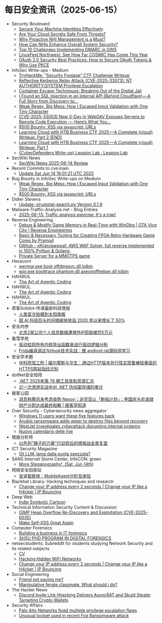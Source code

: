 # 每日安全资讯（2025-06-15）

- Security Boulevard
  - [Secure Your Machine Identities Effectively](https://securityboulevard.com/2025/06/secure-your-machine-identities-effectively/?utm_source=rss&utm_medium=rss&utm_campaign=secure-your-machine-identities-effectively)
  - [Are Your Cloud Secrets Safe From Threats?](https://securityboulevard.com/2025/06/are-your-cloud-secrets-safe-from-threats/?utm_source=rss&utm_medium=rss&utm_campaign=are-your-cloud-secrets-safe-from-threats)
  - [Why Proactive NHI Management is a Must?](https://securityboulevard.com/2025/06/why-proactive-nhi-management-is-a-must/?utm_source=rss&utm_medium=rss&utm_campaign=why-proactive-nhi-management-is-a-must)
  - [How Can NHIs Enhance Overall System Security?](https://securityboulevard.com/2025/06/how-can-nhis-enhance-overall-system-security/?utm_source=rss&utm_medium=rss&utm_campaign=how-can-nhis-enhance-overall-system-security)
  - [Top 10 Challenges Implementing DMARC in GWS](https://securityboulevard.com/2025/06/top-10-challenges-implementing-dmarc-in-gws/?utm_source=rss&utm_medium=rss&utm_campaign=top-10-challenges-implementing-dmarc-in-gws)
  - [LinuxFest Northwest: See How Far COSMIC Has Come This Year](https://securityboulevard.com/2025/06/linuxfest-northwest-see-how-far-cosmic-has-come-this-year/?utm_source=rss&utm_medium=rss&utm_campaign=linuxfest-northwest-see-how-far-cosmic-has-come-this-year)
  - [OAuth 2.0 Security Best Practices: How to Secure OAuth Tokens & Why Use PKCE](https://securityboulevard.com/2025/06/oauth-2-0-security-best-practices-how-to-secure-oauth-tokens-why-use-pkce/?utm_source=rss&utm_medium=rss&utm_campaign=oauth-2-0-security-best-practices-how-to-secure-oauth-tokens-why-use-pkce)
- InfoSec Write-ups - Medium
  - [TryHackMe: “Security Footage” CTF Challenge Writeup](https://infosecwriteups.com/tryhackme-security-footage-ctf-challenge-writeup-e9b451cded7e?source=rss----7b722bfd1b8d---4)
  - [Reflective Kerberos Relay Attack (CVE-2025-33073): NT AUTHORITY\SYSTEM Privilege Escalation](https://infosecwriteups.com/reflective-kerberos-relay-attack-cve-2025-33073-nt-authority-system-privilege-escalation-bfab6cef1acc?source=rss----7b722bfd1b8d---4)
  - [Container Escape Techniques: Breaking Out of the Digital Jail](https://infosecwriteups.com/container-escape-techniques-breaking-out-of-the-digital-jail-ad06962c5292?source=rss----7b722bfd1b8d---4)
  - [I Found an SQL Injection in an Internal API (Behind Cloudflare) — A Full Story from Discovery to…](https://infosecwriteups.com/i-found-an-sql-injection-in-an-internal-api-behind-cloudflare-a-full-story-from-discovery-to-27a28d2beb68?source=rss----7b722bfd1b8d---4)
  - [Weak Regex, Big Mess: How I Escaped Input Validation with One Tiny Character](https://infosecwriteups.com/weak-regex-big-mess-how-i-escaped-input-validation-with-one-tiny-character-9ead1deccffa?source=rss----7b722bfd1b8d---4)
  - [(CVE-2025-33053) New 0-Day in WebDAV Exposes Servers to Remote Code Execution  —  Here’s What You…](https://infosecwriteups.com/cve-2025-33053-new-0-day-in-webdav-exposes-servers-to-remote-code-execution-heres-what-you-e12787fa559a?source=rss----7b722bfd1b8d---4)
  - [$500 Bounty: XSS via javascript: URLs](https://infosecwriteups.com/500-bounty-xss-via-javascript-urls-a04900631701?source=rss----7b722bfd1b8d---4)
  - [Learning Cloud with HTB Business CTF 2025 — A Complete (cloud) Writeup: Part 2 (END)](https://infosecwriteups.com/learning-cloud-with-htb-business-ctf-2025-a-complete-cloud-writeup-part-2-end-4274d9ea2646?source=rss----7b722bfd1b8d---4)
  - [Learning Cloud with HTB Business CTF 2025 — A Complete (cloud) Writeup: Part 1](https://infosecwriteups.com/learning-cloud-with-htb-business-ctf-2025-a-complete-cloud-writeup-part-1-6188fa67219c?source=rss----7b722bfd1b8d---4)
  - [{CyberDefenders Write-up} Lespion Lab : Lespion Lab](https://infosecwriteups.com/cyberdefenders-write-up-lespion-lab-lespion-lab-f6bbe3270696?source=rss----7b722bfd1b8d---4)
- SecWiki News
  - [SecWiki News 2025-06-14 Review](http://www.sec-wiki.com/?2025-06-14)
- Recent Commits to cve:main
  - [Update Sat Jun 14 16:01:21 UTC 2025](https://github.com/trickest/cve/commit/da8e95c1d28df002f9dd58c8365e081a1ba8baee)
- Bug Bounty in InfoSec Write-ups on Medium
  - [Weak Regex, Big Mess: How I Escaped Input Validation with One Tiny Character](https://infosecwriteups.com/weak-regex-big-mess-how-i-escaped-input-validation-with-one-tiny-character-9ead1deccffa?source=rss----7b722bfd1b8d--bug_bounty)
  - [$500 Bounty: XSS via javascript: URLs](https://infosecwriteups.com/500-bounty-xss-via-javascript-urls-a04900631701?source=rss----7b722bfd1b8d--bug_bounty)
- Didier Stevens
  - [Update: virustotal-search.py Version 0.1.9](https://blog.didierstevens.com/2025/06/14/update-virustotal-search-py-version-0-1-9/)
- Malware-Traffic-Analysis.net - Blog Entries
  - [2025-06-13: Traffic analysis exercise: It's a trap!](https://www.malware-traffic-analysis.net/2025/06/13/index.html)
- Reverse Engineering
  - [Debug & Modify Game Memory in Real-Time with WinDbg | GTA Vice City | Reverse Engineering](https://www.reddit.com/r/ReverseEngineering/comments/1lbb27u/debug_modify_game_memory_in_realtime_with_windbg/)
  - [Basic & Necessary Tooling for Creating FPGA Retro Hardware Game Cores by Pramod](https://www.reddit.com/r/ReverseEngineering/comments/1lblrm8/basic_necessary_tooling_for_creating_fpga_retro/)
  - [GitHub - xKiian/awswaf: AWS WAF Solver, full reverse implemented in 100% Python & Golang.](https://www.reddit.com/r/ReverseEngineering/comments/1lbak7o/github_xkiianawswaf_aws_waf_solver_full_reverse/)
  - [Private Server for a MMOTPS game](https://www.reddit.com/r/ReverseEngineering/comments/1lbhv2l/private_server_for_a_mmotps_game/)
- Hexacorn
  - [wermgr.exe boot offdmpsvc.dll lolbin](https://www.hexacorn.com/blog/2025/06/14/wermgr-exe-boot-offdmpsvc-dll-lolbin/)
  - [wpr.exe boottrace phantom dll axeonoffhelper.dll lolbin](https://www.hexacorn.com/blog/2025/06/14/wpr-exe-boottrace-phantom-dll-axeonoffhelper-dll-lolbin/)
- HAHWUL
  - [The Art of Agentic Coding](https://www.hahwul.com/blog/2025/agentic-coding/)
- HAHWUL
  - [The Art of Agentic Coding](https://www.hahwul.com/blog/2025/agentic-coding/)
- HAHWUL
  - [The Art of Agentic Coding](https://www.hahwul.com/blog/2025/agentic-coding/)
- 奇客Solidot–传递最新科技情报
  - [人类首次拍摄到太阳南极](https://www.solidot.org/story?sid=81557)
  - [因 AI 科技巨头的间接碳排放自 2020 年以来增长了 50%](https://www.solidot.org/story?sid=81556)
- 安全内参
  - [北京2家公司个人信息数据遭境外IP窃取被罚5万元](https://mp.weixin.qq.com/s?__biz=MzI4NDY2MDMwMw==&mid=2247514517&idx=1&sn=85c05d1e9db9499907a269944c93a2bc)
- 看雪学苑
  - [驱动挂钩所有内核导出函数来进行驱动逻辑分析](https://mp.weixin.qq.com/s?__biz=MjM5NTc2MDYxMw==&mid=2458595727&idx=1&sn=9f3708ee6e109504785a4827d2de931b)
  - [Frida编译调试与Hook技术实战：赠 android rat源码供学习](https://mp.weixin.qq.com/s?__biz=MjM5NTc2MDYxMw==&mid=2458595727&idx=2&sn=c8faf4726ea8150e2390fda3c4cc9803)
- 安全学术圈
  - [中科院信工所 | 福尔摩斯与华生：通过HTTP版本并行性实现鲁棒轻量级的HTTPS网站指纹识别](https://mp.weixin.qq.com/s?__biz=MzU5MTM5MTQ2MA==&mid=2247492534&idx=1&sn=d42e37f15e54a39003eab2a683abc0db)
- dotNet安全矩阵
  - [.NET 2025年第 76 期工具库和资源汇总](https://mp.weixin.qq.com/s?__biz=MzUyOTc3NTQ5MA==&mid=2247499864&idx=1&sn=40b8bdd2527f6561ed75954dcf88c188)
  - [记一次渗透实战中对 .NET 伪加密存储的审计](https://mp.weixin.qq.com/s?__biz=MzUyOTc3NTQ5MA==&mid=2247499864&idx=3&sn=0462388131940f60aab1811d81bf2034)
- 极客公园
  - [消息称腾讯未考虑收购 Nexon；追觅否认「断指计划」；李国庆与俞渝就财产分割达成最终和解 | 极客早知道](https://mp.weixin.qq.com/s?__biz=MTMwNDMwODQ0MQ==&mid=2653081234&idx=1&sn=3e5a584ca154dcde74b86b8784906633)
- Over Security - Cybersecurity news aggregator
  - [Windows 11 users want these five features back](https://www.bleepingcomputer.com/news/microsoft/windows-11-users-want-these-five-features-back/)
  - [Anubis ransomware adds wiper to destroy files beyond recovery](https://www.bleepingcomputer.com/news/security/anubis-ransomware-adds-wiper-to-destroy-files-beyond-recovery/)
  - [WestJet investigates cyberattack disrupting internal systems](https://www.bleepingcomputer.com/news/security/westjet-investigates-cyberattack-disrupting-internal-systems/)
  - [Nuovo calendario delle live](https://roccosicilia.com/2025/06/14/nuovo-calendario-delle-live/)
- 情报分析师
  - [以色列"狮子的力量"行动背后的情报战全景复盘](https://mp.weixin.qq.com/s?__biz=MzA3Mjc1MTkwOA==&mid=2650561346&idx=1&sn=25ce12b48f553313e74c18ef5da10aeb)
- ICT Security Magazine
  - [Gli LLM: lama dalla punta spezzata?](https://www.ictsecuritymagazine.com/articoli/llm/)
- SANS Internet Storm Center, InfoCON: green
  - [More Steganography&#x21;, (Sat, Jun 14th)](https://isc.sans.edu/diary/rss/32044)
- 网络安全回收站
  - [安卓智能体：MobileAgent分析及体验](https://mp.weixin.qq.com/s?__biz=Mzg2MTc1NDAxMA==&mid=2247484431&idx=1&sn=56d4b591b26d969137d94585cb998ea0)
- Blackhat Library: Hacking techniques and research
  - [Change your IP address every 2 seconds | Change your IP like a H4cker | IP Bouncing](https://www.reddit.com/r/blackhat/comments/1lb2pgt/change_your_ip_address_every_2_seconds_change/)
- Deep Web
  - [Indie Symbolic Cartoon](https://www.reddit.com/r/deepweb/comments/1lavuvn/indie_symbolic_cartoon/)
- Technical Information Security Content & Discussion
  - [GIMP Heap Overflow Re-Discovery and Exploitation (CVE-2025–6035)](https://www.reddit.com/r/netsec/comments/1lbcbap/gimp_heap_overflow_rediscovery_and_exploitation/)
  - [Make Self-XSS Great Again](https://www.reddit.com/r/netsec/comments/1lb3wfp/make_selfxss_great_again/)
- Computer Forensics
  - [Building a business in IT forensics](https://www.reddit.com/r/computerforensics/comments/1lbetn9/building_a_business_in_it_forensics/)
  - [SHSU PHD PROGRAM IN DIGITAL FORENSICS](https://www.reddit.com/r/computerforensics/comments/1lbdksi/shsu_phd_program_in_digital_forensics/)
- netsecstudents: Subreddit for students studying Network Security and its related subjects
  - [CV](https://www.reddit.com/r/netsecstudents/comments/1lbd6o2/cv/)
  - [Hacking Hidden WiFi Networks](https://www.reddit.com/r/netsecstudents/comments/1lb49dk/hacking_hidden_wifi_networks/)
  - [Change your IP address every 2 seconds | Change your IP like a H4cker | IP Bouncing](https://www.reddit.com/r/netsecstudents/comments/1lb2p5w/change_your_ip_address_every_2_seconds_change/)
- Social Engineering
  - [Friend not paying me?](https://www.reddit.com/r/SocialEngineering/comments/1lbdd34/friend_not_paying_me/)
  - [Manipulative fenale classmate. What should i do?](https://www.reddit.com/r/SocialEngineering/comments/1lb6659/manipulative_fenale_classmate_what_should_i_do/)
- The Hacker News
  - [Discord Invite Link Hijacking Delivers AsyncRAT and Skuld Stealer Targeting Crypto Wallets](https://thehackernews.com/2025/06/discord-invite-link-hijacking-delivers.html)
- Security Affairs
  - [Palo Alto Networks fixed multiple privilege escalation flaws](https://securityaffairs.com/179000/security/palo-alto-networks-fixed-multiple-privilege-escalation-flaws.html)
  - [Unusual toolset used in recent Fog Ransomware attack](https://securityaffairs.com/178969/malware/unusual-toolset-used-in-recent-fog-ransomware-attack.html)
